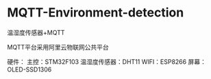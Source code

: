 # MQTT-Environment-detection
温湿度传感器+MQTT

MQTT平台采用阿里云物联网公共平台

硬件：
主控：STM32F103
温湿度传感器：DHT11
WIFI：ESP8266
屏幕：OLED-SSD1306
